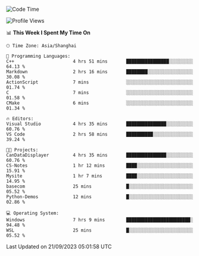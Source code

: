 <!--START_SECTION:waka-->
![Code Time](http://img.shields.io/badge/Code%20Time-1%2C256%20hrs%2043%20mins-blue)

![Profile Views](http://img.shields.io/badge/Profile%20Views-3-blue)

📊 **This Week I Spent My Time On** 

```text
🕑︎ Time Zone: Asia/Shanghai

💬 Programming Languages: 
C++                      4 hrs 51 mins       ████████████████░░░░░░░░░   64.13 % 
Markdown                 2 hrs 16 mins       ████████░░░░░░░░░░░░░░░░░   30.08 % 
ActionScript             7 mins              ░░░░░░░░░░░░░░░░░░░░░░░░░   01.74 % 
C                        7 mins              ░░░░░░░░░░░░░░░░░░░░░░░░░   01.58 % 
CMake                    6 mins              ░░░░░░░░░░░░░░░░░░░░░░░░░   01.34 % 

🔥 Editors: 
Visual Studio            4 hrs 35 mins       ███████████████░░░░░░░░░░   60.76 % 
VS Code                  2 hrs 58 mins       ██████████░░░░░░░░░░░░░░░   39.24 % 

🐱‍💻 Projects: 
CanDataDisplayer         4 hrs 35 mins       ███████████████░░░░░░░░░░   60.76 % 
CS-Notes                 1 hr 12 mins        ████░░░░░░░░░░░░░░░░░░░░░   15.91 % 
Mysite                   1 hr 7 mins         ████░░░░░░░░░░░░░░░░░░░░░   14.95 % 
basecom                  25 mins             █░░░░░░░░░░░░░░░░░░░░░░░░   05.52 % 
Python-Demos             12 mins             █░░░░░░░░░░░░░░░░░░░░░░░░   02.86 % 

💻 Operating System: 
Windows                  7 hrs 9 mins        ████████████████████████░   94.48 % 
WSL                      25 mins             █░░░░░░░░░░░░░░░░░░░░░░░░   05.52 % 
```


 Last Updated on 21/09/2023 05:01:58 UTC
<!--END_SECTION:waka-->